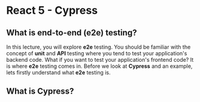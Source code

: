 # React 5 - Cypress

## What is end-to-end (e2e) testing?

In this lecture, you will explore **e2e** testing. You should be familiar with the concept of **unit** and **API** testing where you tend to test your application's backend code. What if you want to test your application's frontend code? It is where **e2e** testing comes in. Before we look at **Cypress** and an example, lets firstly understand what **e2e** testing is. 

## What is Cypress?


